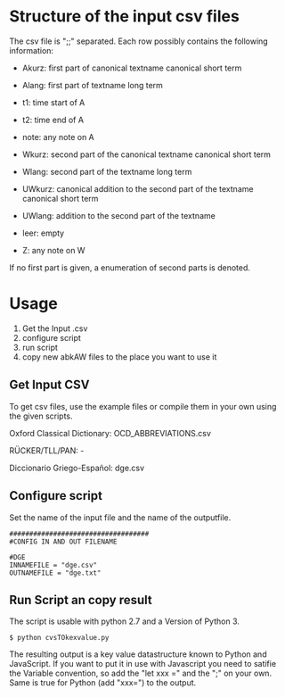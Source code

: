 # Structure of the input csv files

The csv file is ";;" separated. Each row possibly contains the following information:

 - Akurz: first part of canonical textname canonical short term

-  Alang: first part of textname long term    

- t1: time start of A

- t2: time end of A

- note: any note on A

- Wkurz: second part of the canonical textname canonical short term

- Wlang: second part of the textname long term

- UWkurz: canonical addition to the second part of the textname canonical  short term

- UWlang: addition to the second part of the textname

- leer: empty

- Z: any note on W

If no first part is given, a enumeration of second parts is denoted.

# Usage

1. Get the Input .csv
2. configure script
3. run script
4. copy new abkAW files to the place you want to use it

## Get Input CSV

To get csv files, use the example files or compile them in your own using the given scripts.

Oxford Classical Dictionary: OCD_ABBREVIATIONS.csv

RÜCKER/TLL/PAN: -

Diccionario Griego-Español: dge.csv

## Configure script

Set the name of the input file and the name of the outputfile.

```
###################################
#CONFIG IN AND OUT FILENAME

#DGE
INNAMEFILE = "dge.csv"
OUTNAMEFILE = "dge.txt"

```

## Run Script an copy result

The script is usable with python 2.7 and a Version of Python 3.

```
$ python cvsTOkexvalue.py

```

The resulting output is a key value datastructure known to Python and JavaScript. If you want to put it in use with Javascript you need to satifie the Variable convention, so add the "let xxx =" and the ";" on your own. Same is true for Python (add "xxx=") to the output.
